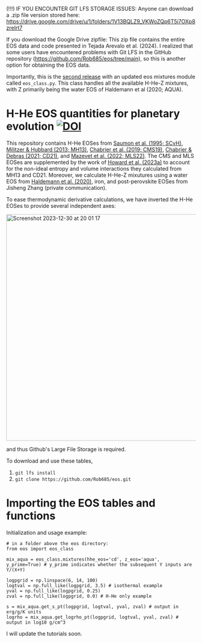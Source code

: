 (!!!) IF YOU ENCOUNTER GIT LFS STORAGE ISSUES: Anyone can download a .zip file version stored here: https://drive.google.com/drive/u/1/folders/1V13BQLZ9_VKWoZQp6T5i7OXp8zreIrt7

If you download the Google Drive zipfile: This zip file contains the entire EOS data and code presented in Tejada Arevalo et al. (2024). I realized that some users have encountered problems with Git LFS in the GitHub repository (https://github.com/Rob685/eos/tree/main), so this is another option for obtaining the EOS data. 

Importantly, this is the [second release](https://zenodo.org/records/14194431) with an updated eos mixtures module called `eos_class.py`. This class handles all the available H-He-Z mixtures, with Z primarily being the water EOS of Haldemann et al (2020; AQUA). 

# H-He EOS quantities for planetary evolution [![DOI](https://zenodo.org/badge/639560032.svg)](https://zenodo.org/doi/10.5281/zenodo.10659248)

This repository contains H-He EOSes from [Saumon et al. (1995; SCvH)](https://ui.adsabs.harvard.edu/abs/1995ApJS...99..713S/abstract), [Militzer & Hubbard (2013; MH13)](https://iopscience.iop.org/article/10.1088/0004-637X/774/2/148/meta), [Chabrier et al. (2019; CMS19)](https://iopscience.iop.org/article/10.3847/1538-4357/aaf99f/meta), [Chabrier & Debras (2021; CD21)](https://iopscience.iop.org/article/10.3847/1538-4357/abfc48/meta), and [Mazevet et al. (2022; MLS22)](https://www.aanda.org/articles/aa/abs/2022/08/aa35764-19/aa35764-19.html). The CMS and MLS EOSes are supplemented by the work of [Howard et al. (2023a)](https://www.aanda.org/articles/aa/pdf/2023/04/aa44851-22.pdf) to account for the non-ideal entropy and volume interactions they calculated from MH13 and CD21. Moreover, we calculate H-He-Z mixutures using a water EOS from [Haldemann et al. (2020)](https://www.aanda.org/articles/aa/full_html/2020/11/aa38367-20/aa38367-20.html), iron, and post-perovskite EOSes from Jisheng Zhang (private communication). 

To ease thermodynamic derivative calculations, we have inverted the H-He EOSes to provide several independent axes:


<img width="603" alt="Screenshot 2023-12-30 at 20 01 17" src="https://github.com/Rob685/eos/assets/48569647/5c18c88b-c64a-425a-ac1b-87cb204fc16c">

and thus Github's Large File Storage is required. 

To download and use these tables, 

1. ```git lfs install```
2. ```git clone https://github.com/Rob685/eos.git```

# Importing the EOS tables and functions
Initialization and usage example:


```
# in a folder above the eos directory:
from eos import eos_class

mix_aqua = eos_class.mixtures(hhe_eos='cd', z_eos='aqua', y_prime=True) # y_prime indicates whether the subsequent Y inputs are Y/(X+Y)

logpgrid = np.linspace(6, 14, 100)
logtval = np.full_like(logpgrid, 3.5) # isothermal example
yval = np.full_like(logpgrid, 0.25)
zval = np.full_like(logpgrid, 0.0) # H-He only example

s = mix_aqua.get_s_pt(logpgrid, logtval, yval, zval) # output in erg/g/K units
logrho = mix_aqua.get_logrho_pt(logpgrid, logtval, yval, zval) # output in log10 g/cm^3
```


I will update the tutorials soon. 



